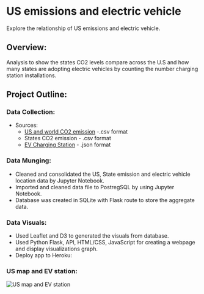 # US emissions and electric vehicle

Explore the relationship of US emissions and electric vehicle.

## Overview:

Analysis to show the states CO2 levels compare across the U.S and how many states are adopting electric vehicles by counting the number charging station installations.

## Project Outline:

### Data Collection:

- Sources:
  - [US and world CO2 emission](https://www.kaggle.com/manchunhui/world-co2-emissions-analysis) -.csv format
  - States CO2 emission - .csv format
  - [EV Charging Station](https://afdc.energy.gov/fuels/electricity_locations.html#/find/nearest?fuel=ELEC) - .json format

### Data Munging:

- Cleaned and consolidated the US, State emission and electric vehicle location data by Jupyter Notebook.
- Imported and cleaned data file to PostregSQL by using Jupyter Notebook.
- Database was created in SQLite with Flask route to store the aggregate data.

### Data Visuals:

- Used Leaflet and D3 to generated the visuals from database.
- Used Python Flask, API, HTML/CSS, JavaScript for creating a webpage and display visualizations graph.
- Deploy app to Heroku:

### US map and EV station:

![US map and EV station](https://github.com/ghhyc/electric-vehicle-charging/blob/main/images/us_map.jpg)
